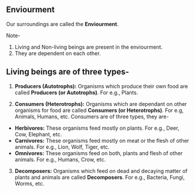 ## Enviourment
Our surroundings are called the **Enviourment**.

Note-
1. Living and Non-living beings are present in the enviourment.
2. They are dependent on each other.

## Living beings are of three types-
1. **Producers (Autotrophs):** Organisms which produce their own food are called **Producers (or Autotrophs)**. For e.g., Plants.

2. **Consumers (Heterotrophs):** Organisms which are dependant on other organisms for food are called **Consumers (or Heterotrophs)**. For e.g, Animals, Humans, etc. Consumers are of three types, they are-
* **Herbivores:** These organisms feed mostly on plants. For e.g., Deer, Cow, Elephant, etc.
* **Carnivores:** These organisms feed mostly on meat or the flesh of other animals. For e.g., Lion, Wolf, Tiger, etc.
* **Omnivores:** These organisms feed on both, plants and flesh of other animals. For e.g., Humans, Crow, etc.

3. **Decomposers:** Organisms which feed on dead and decaying matter of plants and animals are called **Decomposers**. For e.g., Bacteria, Fungi, Worms, etc.

